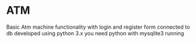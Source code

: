 # ATM
Basic Atm machine functionality with login and register form connected to db 
developed using python 3.x
you need python with mysqlite3 running 
